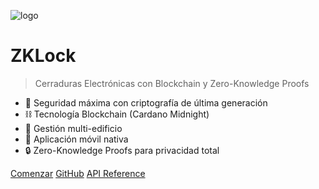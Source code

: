 ![logo](assets/zklock-logo.png)

# ZKLock

> Cerraduras Electrónicas con Blockchain y Zero-Knowledge Proofs

- 🔐 Seguridad máxima con criptografía de última generación
- ⛓️ Tecnología Blockchain (Cardano Midnight)
- 🏢 Gestión multi-edificio
- 📱 Aplicación móvil nativa
- 🔒 Zero-Knowledge Proofs para privacidad total

[Comenzar](#introducción)
[GitHub](https://github.com/tu-usuario/zklock/)
[API Reference](#api)